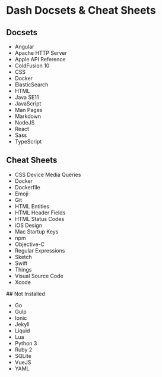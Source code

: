 # Dash Docsets & Cheat Sheets

## Docsets

- Angular
- Apache HTTP Server
- Apple API Reference
- ColdFusion 10
- CSS
- Docker
- ElasticSearch
- HTML
- Java SE11
- JavaScript
- Man Pages
- Markdown
- NodeJS
- React
- Sass
- TypeScript


## Cheat Sheets

- CSS Device Media Queries
- Docker
- Dockerfile
- Emoji
- Git
- HTML Entities
- HTML Header Fields
- HTML Status Codes
- iOS Design
- Mac Startup Keys
- npm
- Objective-C
- Regular Expressions
- Sketch
- Swift
- Things
- Visual Source Code
- Xcode



## Not Installed

- Go
- Gulp
- Ionic
- Jekyll
- Liquid
- Lua
- Python 3
- Ruby 2
- SQLite
- VueJS
- YAML